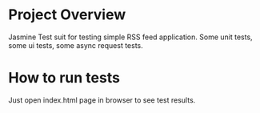# Project Overview

Jasmine Test suit for testing simple RSS feed application.
Some unit tests, some ui tests, some async request tests.

# How to run tests

Just open index.html page in browser to see test results. 